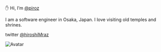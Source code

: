✋ Hi, I’m [@piroz](https://github.com/piroz)

I am a software engineer in Osaka, Japan. I love visiting old temples and shrines.

twitter [@hiroshiMraz](https://twitter.com/hiroshiMraz)

![Avatar](https://pbs.twimg.com/profile_images/1517775920005664768/5mLWPxMf_400x400.jpg)
